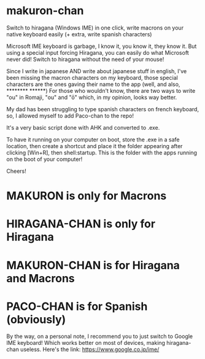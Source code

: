 # makuron-chan
Switch to hiragana (Windows IME) in one click, write macrons on your native keyboard easily (+ extra, write spanish characters)

Microsoft IME keyboard is garbage, I know it, you know it, they know it. 
But using a special input forcing Hiragana, you can easily do what Microsoft never did! Switch to hiragana without the need of your mouse!

Since I write in japanese AND write about japanese stuff in english, I've been missing the macron characters on my keyboard, those special characters are the ones gaving their name to the app (well, and also, ******** ******)
For those who wouldn't know, there are two ways to write "ou" in Romaji, "ou" and "ō" which, in my opinion, looks way better.

My dad has been struggling to type spanish characters on french keyboard, so, I allowed myself to add Paco-chan to the repo!

It's a very basic script done with AHK and converted to .exe.

To have it running on your computer on boot, store the .exe in a safe location, then create a shortcut and place it the folder appearing after clicking [Win+R], then shell:startup.
This is the folder with the apps running on the boot of your computer!

Cheers!

# MAKURON is only for Macrons
# HIRAGANA-CHAN is only for Hiragana
# MAKURON-CHAN is for Hiragana and Macrons

# PACO-CHAN is for Spanish (obviously)

By the way, on a personal note, I recommend you to just switch to Google IME keyboard! Which works better on most of devices, making hiragana-chan useless.
Here's the link: 
https://www.google.co.jp/ime/

